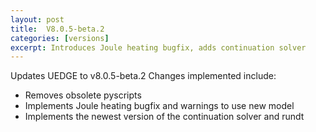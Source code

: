 ```yaml
---
layout: post
title:  V8.0.5-beta.2
categories: [versions]
excerpt: Introduces Joule heating bugfix, adds continuation solver
---
```


Updates UEDGE to v8.0.5-beta.2
Changes implemented include:
- Removes obsolete pyscripts
- Implements Joule heating bugfix and warnings to use new model
- Implements the newest version of the continuation solver and rundt
